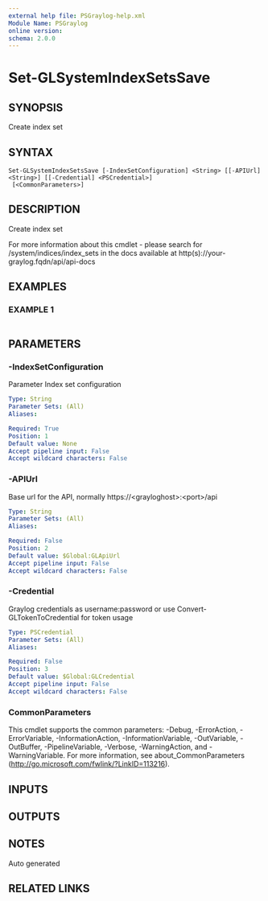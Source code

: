 ```yaml
---
external help file: PSGraylog-help.xml
Module Name: PSGraylog
online version:
schema: 2.0.0
---
```


# Set-GLSystemIndexSetsSave

## SYNOPSIS
Create index set

## SYNTAX

```
Set-GLSystemIndexSetsSave [-IndexSetConfiguration] <String> [[-APIUrl] <String>] [[-Credential] <PSCredential>]
 [<CommonParameters>]
```

## DESCRIPTION
Create index set


For more information about this cmdlet - please search for /system/indices/index_sets in the docs available at http(s)://your-graylog.fqdn/api/api-docs

## EXAMPLES

### EXAMPLE 1
```

```

## PARAMETERS

### -IndexSetConfiguration
Parameter Index set configuration

```yaml
Type: String
Parameter Sets: (All)
Aliases:

Required: True
Position: 1
Default value: None
Accept pipeline input: False
Accept wildcard characters: False
```

### -APIUrl
Base url for the API, normally https://\<grayloghost\>:\<port\>/api

```yaml
Type: String
Parameter Sets: (All)
Aliases:

Required: False
Position: 2
Default value: $Global:GLApiUrl
Accept pipeline input: False
Accept wildcard characters: False
```

### -Credential
Graylog credentials as username:password or use Convert-GLTokenToCredential for token usage

```yaml
Type: PSCredential
Parameter Sets: (All)
Aliases:

Required: False
Position: 3
Default value: $Global:GLCredential
Accept pipeline input: False
Accept wildcard characters: False
```

### CommonParameters
This cmdlet supports the common parameters: -Debug, -ErrorAction, -ErrorVariable, -InformationAction, -InformationVariable, -OutVariable, -OutBuffer, -PipelineVariable, -Verbose, -WarningAction, and -WarningVariable.
For more information, see about_CommonParameters (http://go.microsoft.com/fwlink/?LinkID=113216).

## INPUTS

## OUTPUTS

## NOTES
Auto generated

## RELATED LINKS
